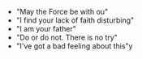 - "May the Force be with ou"
- "I find your lack of faith disturbing"
- "I am your father"
- "Do or do not. There is no try"
- "I've got a bad feeling about this"y
